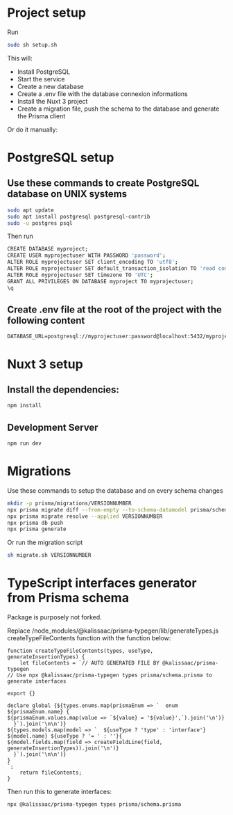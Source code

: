 # Project setup

Run

```bash
sudo sh setup.sh
```

This will:

- Install PostgreSQL
- Start the service
- Create a new database
- Create a .env file with the database connexion informations
- Install the Nuxt 3 project
- Create a migration file, push the schema to the database and generate the Prisma client

Or do it manually:

# PostgreSQL setup

## Use these commands to create PostgreSQL database on UNIX systems

```bash
sudo apt update
sudo apt install postgresql postgresql-contrib
sudo -u postgres psql
```

Then run

```bash
CREATE DATABASE myproject;
CREATE USER myprojectuser WITH PASSWORD 'password';
ALTER ROLE myprojectuser SET client_encoding TO 'utf8';
ALTER ROLE myprojectuser SET default_transaction_isolation TO 'read committed';
ALTER ROLE myprojectuser SET timezone TO 'UTC';
GRANT ALL PRIVILEGES ON DATABASE myproject TO myprojectuser;
\q
```

## Create .env file at the root of the project with the following content

```
DATABASE_URL=postgresql://myprojectuser:password@localhost:5432/myproject
```

# Nuxt 3 setup

## Install the dependencies:

```bash
npm install
```

## Development Server

```bash
npm run dev
```

# Migrations

Use these commands to setup the database and on every schema changes

```bash
mkdir -p prisma/migrations/VERSIONNUMBER
npx prisma migrate diff --from-empty --to-schema-datamodel prisma/schema.prisma --script > prisma/migrations/VERSIONNUMBER/migration.sql
npx prisma migrate resolve --applied VERSIONNUMBER
npx prisma db push
npx prisma generate
```

Or run the migration script

```bash
sh migrate.sh VERSIONNUMBER
```

# TypeScript interfaces generator from Prisma schema

Package is purposely not forked.

Replace /node_modules/@kalissaac/prisma-typegen/lib/generateTypes.js createTypeFileContents function with the function below:

```
function createTypeFileContents(types, useType, generateInsertionTypes) {
    let fileContents = `// AUTO GENERATED FILE BY @kalissaac/prisma-typegen
// Use npx @kalissaac/prisma-typegen types prisma/schema.prisma to generate interfaces

export {}

declare global {${types.enums.map(prismaEnum => `  enum ${prismaEnum.name} {
${prismaEnum.values.map(value => `${value} = '${value}',`).join('\n')}
  }`).join('\n\n')}
${types.models.map(model => `  ${useType ? 'type' : 'interface'} ${model.name} ${useType ? '= ' : ''}{
${model.fields.map(field => createFieldLine(field, generateInsertionTypes)).join('\n')}
  }`).join('\n\n')}
}
`;
    return fileContents;
}
```

Then run this to generate interfaces:

```bash
npx @kalissaac/prisma-typegen types prisma/schema.prisma
```
